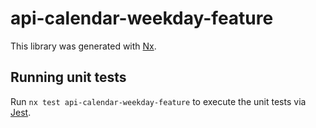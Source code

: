 # api-calendar-weekday-feature

This library was generated with [Nx](https://nx.dev).

## Running unit tests

Run `nx test api-calendar-weekday-feature` to execute the unit tests via [Jest](https://jestjs.io).
